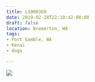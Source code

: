 ```yaml
---
title: L1000368
date: 2019-02-28T22:10:42-08:00
draft: false
location: Bremerton, WA
tags:
- Port Gamble, WA
- Kenai
- dogs

---
```

![](https://d17enza3bfujl8.cloudfront.net/L1000368.jpg)

